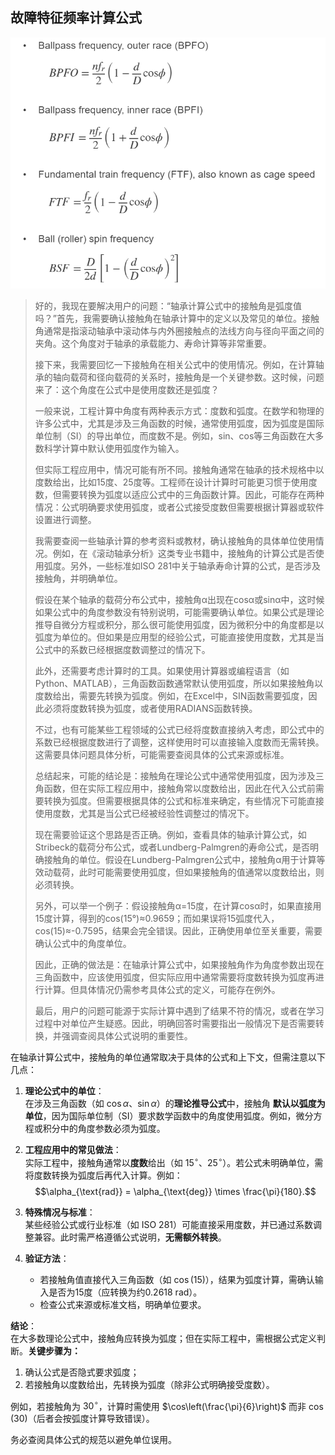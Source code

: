 ## 故障特征频率计算公式

![image-20250216203117062](./故障特征频率.assets/image-20250216203117062.png)

> 好的，我现在要解决用户的问题：“轴承计算公式中的接触角是弧度值吗？”首先，我需要确认接触角在轴承计算中的定义以及常见的单位。接触角通常是指滚动轴承中滚动体与内外圈接触点的法线方向与径向平面之间的夹角。这个角度对于轴承的承载能力、寿命计算等非常重要。
>
> 接下来，我需要回忆一下接触角在相关公式中的使用情况。例如，在计算轴承的轴向载荷和径向载荷的关系时，接触角是一个关键参数。这时候，问题来了：这个角度在公式中是使用度数还是弧度？
>
> 一般来说，工程计算中角度有两种表示方式：度数和弧度。在数学和物理的许多公式中，尤其是涉及三角函数的时候，通常使用弧度，因为弧度是国际单位制（SI）的导出单位，而度数不是。例如，sin、cos等三角函数在大多数科学计算中默认使用弧度作为输入。
>
> 但实际工程应用中，情况可能有所不同。接触角通常在轴承的技术规格中以度数给出，比如15度、25度等。工程师在设计计算时可能更习惯于使用度数，但需要转换为弧度以适应公式中的三角函数计算。因此，可能存在两种情况：公式明确要求使用弧度，或者公式接受度数但需要根据计算器或软件设置进行调整。
>
> 我需要查阅一些轴承计算的参考资料或教材，确认接触角的具体单位使用情况。例如，在《滚动轴承分析》这类专业书籍中，接触角的计算公式是否使用弧度。另外，一些标准如ISO 281中关于轴承寿命计算的公式，是否涉及接触角，并明确单位。
>
> 假设在某个轴承的载荷分布公式中，接触角α出现在cosα或sinα中，这时候如果公式中的角度参数没有特别说明，可能需要确认单位。如果公式是理论推导自微分方程或积分，那么很可能使用弧度，因为微积分中的角度都是以弧度为单位的。但如果是应用型的经验公式，可能直接使用度数，尤其是当公式中的系数已经根据度数调整过的情况下。
>
> 此外，还需要考虑计算时的工具。如果使用计算器或编程语言（如Python、MATLAB），三角函数函数通常默认使用弧度，所以如果接触角以度数给出，需要先转换为弧度。例如，在Excel中，SIN函数需要弧度，因此必须将度数转换为弧度，或者使用RADIANS函数转换。
>
> 不过，也有可能某些工程领域的公式已经将度数直接纳入考虑，即公式中的系数已经根据度数进行了调整，这样使用时可以直接输入度数而无需转换。这需要具体问题具体分析，可能需要查阅具体的公式来源或标准。
>
> 总结起来，可能的结论是：接触角在理论公式中通常使用弧度，因为涉及三角函数，但在实际工程应用中，接触角常以度数给出，因此在代入公式前需要转换为弧度。但需要根据具体的公式和标准来确定，有些情况下可能直接使用度数，尤其是当公式已经被经验性调整过的情况下。
>
> 现在需要验证这个思路是否正确。例如，查看具体的轴承计算公式，如Stribeck的载荷分布公式，或者Lundberg-Palmgren的寿命公式，是否明确接触角的单位。假设在Lundberg-Palmgren公式中，接触角α用于计算等效动载荷，此时可能需要使用弧度，但如果接触角的值通常以度数给出，则必须转换。
>
> 另外，可以举一个例子：假设接触角α=15度，在计算cosα时，如果直接用15度计算，得到的cos(15°)≈0.9659；而如果误将15弧度代入，cos(15)≈-0.7595，结果会完全错误。因此，正确使用单位至关重要，需要确认公式中的角度单位。
>
> 因此，正确的做法是：在轴承计算公式中，如果接触角作为角度参数出现在三角函数中，应该使用弧度，但实际应用中通常需要将度数转换为弧度再进行计算。但具体情况仍需参考具体公式的定义，可能存在例外。
>
> 最后，用户的问题可能源于实际计算中遇到了结果不符的情况，或者在学习过程中对单位产生疑惑。因此，明确回答时需要指出一般情况下是否需要转换，并强调查阅具体公式说明的重要性。

在轴承计算公式中，接触角的单位通常取决于具体的公式和上下文，但需注意以下几点：

1. **理论公式中的单位**：  
   在涉及三角函数（如 $\cos\alpha$、$\sin\alpha$）的**理论推导公式**中，接触角 **默认以弧度为单位**，因为国际单位制（SI）要求数学函数中的角度使用弧度。例如，微分方程或积分中的角度参数必须为弧度。

2. **工程应用中的常见做法**：  
   实际工程中，接触角通常以**度数**给出（如 $15^\circ$、$25^\circ$）。若公式未明确单位，需将度数转换为弧度后再代入计算。例如：  
   $$\alpha_{\text{rad}} = \alpha_{\text{deg}} \times \frac{\pi}{180}.$$

3. **特殊情况与标准**：  
   某些经验公式或行业标准（如 ISO 281）可能直接采用度数，并已通过系数调整兼容。此时需严格遵循公式说明，**无需额外转换**。

4. **验证方法**：  
   - 若接触角值直接代入三角函数（如 $\cos(15)$），结果为弧度计算，需确认输入是否为15度（应转换为约0.2618 rad）。  
   - 检查公式来源或标准文档，明确单位要求。

**结论**：  
在大多数理论公式中，接触角应转换为弧度；但在实际工程中，需根据公式定义判断。**关键步骤为：**  
1. 确认公式是否隐式要求弧度；  
2. 若接触角以度数给出，先转换为弧度（除非公式明确接受度数）。  

例如，若接触角为 $30^\circ$，计算时需使用 $\cos\left(\frac{\pi}{6}\right)$ 而非 $\cos(30)$（后者会按弧度计算导致错误）。  

务必查阅具体公式的规范以避免单位误用。